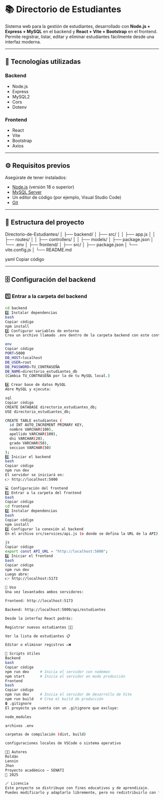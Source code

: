 # 📚 Directorio de Estudiantes

Sistema web para la gestión de estudiantes, desarrollado con **Node.js + Express + MySQL** en el backend y **React + Vite + Bootstrap** en el frontend.  
Permite registrar, listar, editar y eliminar estudiantes fácilmente desde una interfaz moderna.

---

## 🧩 Tecnologías utilizadas

### Backend
- Node.js
- Express
- MySQL2
- Cors
- Dotenv

### Frontend
- React
- Vite
- Bootstrap
- Axios

---

## ⚙️ Requisitos previos

Asegúrate de tener instalados:

- [Node.js](https://nodejs.org/) (versión 18 o superior)
- [MySQL Server](https://dev.mysql.com/downloads/)
- Un editor de código (por ejemplo, Visual Studio Code)
- [Git](https://git-scm.com/)

---

## 🧱 Estructura del proyecto

Directorio-de-Estudiantes/
│
├── backend/
│ ├── src/
│ │ ├── app.js
│ │ ├── routes/
│ │ ├── controllers/
│ │ ├── models/
│ ├── package.json
│ └── .env
│
├── frontend/
│ ├── src/
│ ├── package.json
│ └── vite.config.js
│
└── README.md

yaml
Copiar código

---

## 🗄️ Configuración del backend

### 1️⃣ Entrar a la carpeta del backend
```bash
cd backend
2️⃣ Instalar dependencias
bash
Copiar código
npm install
3️⃣ Configurar variables de entorno
Crea un archivo llamado .env dentro de la carpeta backend con este contenido:

env
Copiar código
PORT=5000
DB_HOST=localhost
DB_USER=root
DB_PASSWORD=TU_CONTRASEÑA
DB_NAME=directorio_estudiantes_db
(Cambia TU_CONTRASEÑA por la de tu MySQL local.)

4️⃣ Crear base de datos MySQL
Abre MySQL y ejecuta:

sql
Copiar código
CREATE DATABASE directorio_estudiantes_db;
USE directorio_estudiantes_db;

CREATE TABLE estudiantes (
  id INT AUTO_INCREMENT PRIMARY KEY,
  nombre VARCHAR(100),
  apellido VARCHAR(100),
  dni VARCHAR(20),
  grado VARCHAR(50),
  seccion VARCHAR(50)
);
5️⃣ Iniciar el backend
bash
Copiar código
npm run dev
El servidor se iniciará en:
👉 http://localhost:5000

💻 Configuración del frontend
1️⃣ Entrar a la carpeta del frontend
bash
Copiar código
cd frontend
2️⃣ Instalar dependencias
bash
Copiar código
npm install
3️⃣ Configurar la conexión al backend
En el archivo src/services/api.js (o donde se defina la URL de la API), asegúrate de que apunte a tu backend local:

js
Copiar código
export const API_URL = "http://localhost:5000";
4️⃣ Iniciar el frontend
bash
Copiar código
npm run dev
Luego abre:
👉 http://localhost:5173

🚀 Uso
Una vez levantados ambos servidores:

Frontend: http://localhost:5173

Backend: http://localhost:5000/api/estudiantes

Desde la interfaz React podrás:

Registrar nuevos estudiantes 🧑‍🎓

Ver la lista de estudiantes 📋

Editar o eliminar registros ✏️❌

🧰 Scripts útiles
Backend
bash
Copiar código
npm run dev     # Inicia el servidor con nodemon
npm start       # Inicia el servidor en modo producción
Frontend
bash
Copiar código
npm run dev     # Inicia el servidor de desarrollo de Vite
npm run build   # Crea el build de producción
🔒 .gitignore
El proyecto ya cuenta con un .gitignore que excluye:

node_modules

archivos .env

carpetas de compilación (dist, build)

configuraciones locales de VSCode o sistema operativo

🧑‍💻 Autores
Roldán
Lennin 
Jhon
Proyecto académico — SENATI
📅 2025

🪄 Licencia
Este proyecto se distribuye con fines educativos y de aprendizaje.
Puedes modificarlo y adaptarlo libremente, pero no redistribuirlo con fines comerciales sin autorización.